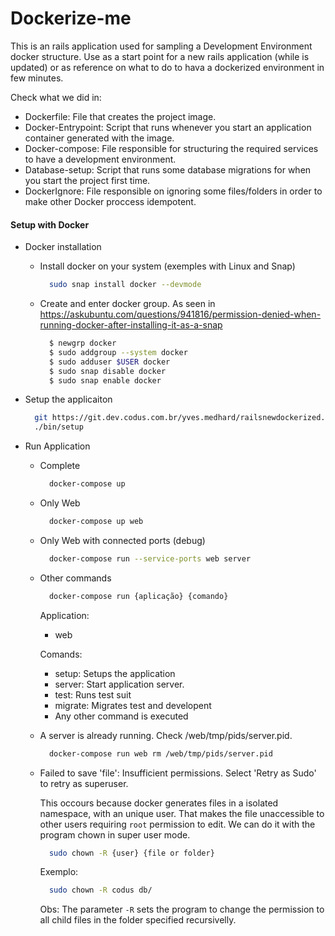 # Dockerize-me

This is an rails application used for sampling a Development Environment docker structure. Use as a start point for a new rails application (while is updated) or as reference on what to do to hava a dockerized environment in few minutes.

Check what we did in:
- Dockerfile: File that creates the project image.
- Docker-Entrypoint: Script that runs whenever you start an application container generated with the image.
- Docker-compose: File responsible for structuring the required services to have a development environment.
- Database-setup: Script that runs some database migrations for when you start the project first time.
- DockerIgnore: File responsible on ignoring some files/folders in order to make other Docker proccess idempotent.

#### Setup with Docker
- Docker installation

  - Install docker on your system (exemples with Linux and Snap)

    ```bash
      sudo snap install docker --devmode
    ```

  - Create and enter docker group. As seen in https://askubuntu.com/questions/941816/permission-denied-when-running-docker-after-installing-it-as-a-snap

    ```bash
      $ newgrp docker
      $ sudo addgroup --system docker
      $ sudo adduser $USER docker
      $ sudo snap disable docker
      $ sudo snap enable docker
    ```

- Setup the applicaiton
  ```bash
    git https://git.dev.codus.com.br/yves.medhard/railsnewdockerized.git
    ./bin/setup
  ```
- Run Application

  - Complete
    ```bash
      docker-compose up
    ```
  - Only Web
    ```bash
      docker-compose up web
    ```
  - Only Web with connected ports (debug)
    ```bash
      docker-compose run --service-ports web server
    ```
  - Other commands
    ```bash
      docker-compose run {aplicação} {comando}
    ```
    Application:
    - web

    Comands:
    - setup: Setups the application
    - server: Start application server.
    - test: Runs test suit
    - migrate: Migrates test and developent
    - Any other command is executed

  - A server is already running. Check /web/tmp/pids/server.pid.
    ```bash
      docker-compose run web rm /web/tmp/pids/server.pid
    ```
  - Failed to save 'file': Insufficient permissions. Select 'Retry as Sudo' to retry as superuser.

    This occours because docker generates files in a isolated namespace, with an unique user. That makes the file unaccessible to other users requiring `root` permission to edit. We can do it with the program chown in super user mode.
    ```bash
      sudo chown -R {user} {file or folder}
    ```
    Exemplo:
      ```bash
        sudo chown -R codus db/
      ```
      Obs: The parameter `-R` sets the program to change the permission to all child files in the folder specified recursivelly.
